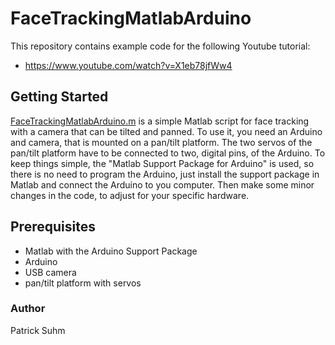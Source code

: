 # FaceTrackingMatlabArduino
This repository contains example code for the following Youtube tutorial: 
- https://www.youtube.com/watch?v=X1eb78jfWw4

## Getting Started
[FaceTrackingMatlabArduino.m](https://github.com/PatrickSuhm/FaceTrackingMatlabArduino/blob/master/FaceTrackingMatlabArduino.m) is a simple Matlab script for face tracking with a camera that can be tilted and panned. To use it, you need an Arduino and camera, that is mounted on a pan/tilt platform. The two servos of the pan/tilt platform have to be connected to two, digital pins, of the Arduino. To keep things simple, the "Matlab Support Package for Arduino" is used, so there is no need to program the Arduino, just install the support package in Matlab and connect the Arduino to you computer. Then make some minor changes in the code, to adjust for your specific hardware.

## Prerequisites
- Matlab with the Arduino Support Package
- Arduino
- USB camera
- pan/tilt platform with servos

### Author
Patrick Suhm
